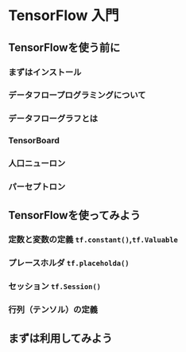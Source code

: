 # TensorFlow 入門  

## TensorFlowを使う前に
### まずはインストール
### データフロープログラミングについて
### データフローグラフとは
### TensorBoard
### 人口ニューロン
### パーセプトロン

## TensorFlowを使ってみよう
### 定数と変数の定義 `tf.constant()`,`tf.Valuable`
### プレースホルダ `tf.placeholda()`
### セッション `tf.Session()`
### 行列（テンソル）の定義

## まずは利用してみよう
